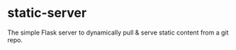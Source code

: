 # static-server
The simple Flask server to dynamically pull &amp; serve static content from a git repo.

